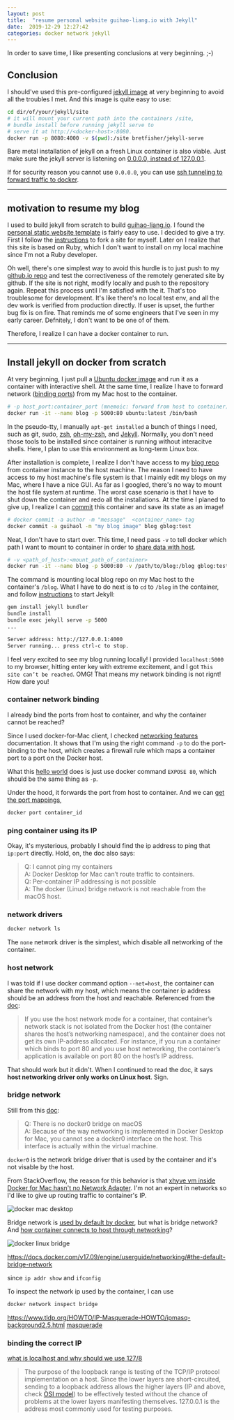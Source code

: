 ```yaml
---
layout: post
title:  "resume personal website guihao-liang.io with Jekyll"
date:  2019-12-29 12:27:42
categories: docker network jekyll
---
```


In order to save time, I like presenting conclusions at very beginning. ;-)

## Conclusion

I should've used this pre-configured [jekyll image](https://github.com/BretFisher/jekyll-serve) at very beginning to avoid all the troubles I met. And this image is quite easy to use:

```bash
cd dir/of/your/jekyll/site
# it will mount your current path into the containers /site,
# bundle install before running jekyll serve to
# serve it at http://<docker-host>:8080.
docker run -p 8080:4000 -v $(pwd):/site bretfisher/jekyll-serve
```

Bare metal installation of jekyll on a fresh Linux container is also viable. Just make sure the jekyll server is listening on [0.0.0.0, instead of 127.0.0.1](3).

If for security reason you cannot use `0.0.0.0`, you can use [ssh tunneling to forward traffic to docker](https://stackoverflow.com/questions/52321269/how-to-reach-docker-container-localhost-from-mac).

---

## motivation to resume my blog

I used to build jekyll from scratch to build [guihao-liang.io](0). I found the [personal static website template](1) is fairly easy to use. I decided to give a try. First I follow the [instructions](1) to fork a site for myself. Later on I realize that this site is based on Ruby, which I don't want to install on my local machine since I'm not a Ruby developer.

Oh well, there's one simplest way to avoid this hurdle is to just push to my [github.io repo](2) and test the correctiveness of the remotely generated site by github. If the site is not right, modify locally and push to the repository again. Repeat this process until I'm satisfied with the it. That's too troublesome for development. It's like there's no local test env, and all the dev work is verified from production directly. If user is upset, the further bug fix is on fire. That reminds me of some engineers that I've seen in my early career. Defnitely, I don't want to be one of of them.

Therefore, I realize I can have a docker container to run.

---

## Install jekyll on docker from scratch

At very beginning, I just pull a [Ubuntu docker image](https://hub.docker.com/_/ubuntu/) and run it as a container with interactive shell. At the same time, I realize I have to forward network ([binding ports](https://runnable.com/docker/binding-docker-ports)) from my Mac host to the container.

```bash
# -p host_port:container_port (mnemoic: forward from host to container)
docker run -it --name blog -p 5000:80 ubuntu:latest /bin/bash
```

In the pseudo-tty, I manually `apt-get installed` a bunch of things I need, such as git, sudo, [zsh](http://www.boekhoff.info/how-to-install-zsh-and-oh-my-zsh/), [oh-my-zsh](https://ohmyz.sh/), and [Jekyll](https://jekyllrb.com/docs/installation/ubuntu/). Normally, you don't need those tools to be installed since container is running without interacitve shells. Here, I plan to use this environment as long-term Linux box.

After installation is complete, I realize I don't have access to my [blog repo](https://github.com/guihao-liang/guihao-liang.github.io) from container instance to the host machine. The reason I need to have access to my host machine's file system is that I mainly edit my blogs on my Mac, where I have a nice GUI. As far as I googled, there's no way to mount the host file system at runtime. The worst case scenario is that I have to shut down the container and redo all the installations. At the time I planed to give up, I realize I can [commit](https://docs.docker.com/engine/reference/commandline/commit/) this container and save its state as an image!

```bash
# docker commit -a author -m "message"  <container_name> tag
docker commit -a guihaol -m "my blog image" blog gblog:test
```

Neat, I don't have to start over. This time, I need pass `-v` to tell docker which path I want to mount to container in order to [share data with host](https://www.digitalocean.com/community/tutorials/how-to-share-data-between-the-docker-container-and-the-host).

```bash
# -v <path_of_host>:<mount_path_of_container>
docker run -it --name blog -p 5000:80 -v /path/to/blog:/blog gblog:test /bin/zsh
```

The command is mounting local blog repo on my Mac host to the container's `/blog`. What I have to do next is to `cd` to `/blog` in the container, and follow [instructions](2) to start Jekyll:

```bash
gem install jekyll bundler
bundle install
bundle exec jekyll serve -p 5000
...

Server address: http://127.0.0.1:4000
Server running... press ctrl-c to stop.

```

I feel very excited to see my blog running locally! I provided `localhost:5000` to my browser, hitting enter key with extreme excitement, and I got `This site can’t be reached`. OMG! That means my network binding is not rignt! How dare you!

### container network binding

I already bind the ports from host to container, and why the container cannot be reached?

Since I used docker-for-Mac client, I checked [networking features](4) documentation. It shows that I'm using the right command `-p` to do the port-binding to the host, which creates a firewall rule which maps a container port to a port on the Docker host.

What this [hello world](https://github.com/karthequian/docker-helloworld/blob/a28dd5245c9347905330d0b16c36ddee41af76e1/Dockerfile#L45) does is just use docker command `EXPOSE 80`, which should be the same thing as `-p`.

Under the hood, it forwards the port from host to container. And we can [get the port mappings](https://stackoverflow.com/questions/32444612/how-to-get-the-mapped-port-on-host-from-a-docker-container),

```bash
docker port container_id
```

### ping container using its IP

Okay, it's mysterious, probably I should find the ip address to ping that `ip:port` directly. Hold, on, the doc also says:

> Q: I cannot ping my containers</br>
> A: Docker Desktop for Mac can’t route traffic to containers.</br>
> Q: Per-container IP addressing is not possible</br>
> A: The docker (Linux) bridge network is not reachable from the macOS host.</br>

### network drivers

```bash
docker network ls

```

The `none` network driver is the simplest, which disable all networking of the container.

### host network

I was told if I use docker command option `--net=host`, the container can share the network with my host, which means the container ip address should be an address from the host and reachable. Referenced from the [doc](https://docs.docker.com/network/host/):

> If you use the host network mode for a container, that container’s network stack is not isolated from the Docker host (the container shares the host’s networking namespace), and the container does not get its own IP-address allocated. For instance, if you run a container which binds to port 80 and you use host networking, the container’s application is available on port 80 on the host’s IP address.

That should work but it didn't. When I continued to read the doc, it says **host networking driver only works on Linux host**. Sign.

### bridge network

Still from this [doc](https://docs.docker.com/docker-for-mac/networking/):

> Q: There is no docker0 bridge on macOS</br>
> A: Because of the way networking is implemented in Docker Desktop for Mac, you cannot see a docker0 interface on the host. This interface is actually within the virtual machine.

`docker0` is the network bridge driver that is used by the container and it's not visable by the host.

From StackOverflow, the reason for this behavior is that [xhyve vm inside Docker for Mac hasn't no Network Adapter](https://stackoverflow.com/questions/41819391/can-not-ping-docker-in-macos). I'm not an expert in networks so I'd like to give up routing traffic to container's IP.

![docker mac desktop](https://docs.docker.com/docker-for-mac/images/docker-for-mac-install.png)

Bridge network is [used by default by docker](https://docs.docker.com/network/), but what is bridge network? And [how container connects to host through networking](https://www.docker.com/blog/understanding-docker-networking-drivers-use-cases/)?

![docker linux bridge](http://img.scoop.it/bmExZyvGWidultcwx9hCb7nTzqrqzN7Y9aBZTaXoQ8Q=)

https://docs.docker.com/v17.09/engine/userguide/networking/#the-default-bridge-network

since `ip addr show` and `ifconfig`

To inspect the network ip used by the container, I can use

```bash
docker network inspect bridge
```

https://www.tldp.org/HOWTO/IP-Masquerade-HOWTO/ipmasq-background2.5.html
[masquerade](https://www.tldp.org/HOWTO/IP-Masquerade-HOWTO/ipmasq-background2.1.html)

### binding the correct IP

[what is localhost and why should we use 127/8](http://www.tcpipguide.com/free/t_IPReservedPrivateandLoopbackAddresses.htm)

> The purpose of the loopback range is testing of the TCP/IP protocol implementation on a host. Since the lower layers are short-circuited, sending to a loopback address allows the higher layers (IP and above, check [OSI model](https://en.wikipedia.org/wiki/OSI_model)) to be effectively tested without the chance of problems at the lower layers manifesting themselves. 127.0.0.1 is the address most commonly used for testing purposes.

[0]: https://guihao-liang.github.io/
[1]: https://github.com/github/personal-website
[2]: https://github.com/guihao-liang/guihao-liang.github.io
[3]: https://superuser.com/questions/949428/whats-the-difference-between-127-0-0-1-and-0-0-0-0
[4]: https://docs.docker.com/docker-for-mac/networking/